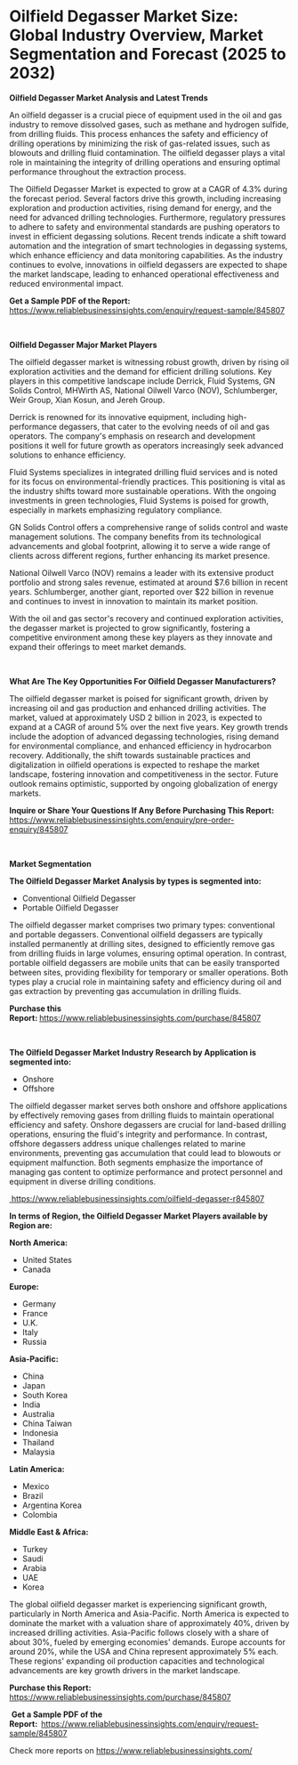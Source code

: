 <p><h1>Oilfield Degasser Market Size: Global Industry Overview, Market Segmentation and Forecast (2025 to 2032)</h1></p><p><strong>Oilfield Degasser Market Analysis and Latest Trends</strong></p>
<p><p>An oilfield degasser is a crucial piece of equipment used in the oil and gas industry to remove dissolved gases, such as methane and hydrogen sulfide, from drilling fluids. This process enhances the safety and efficiency of drilling operations by minimizing the risk of gas-related issues, such as blowouts and drilling fluid contamination. The oilfield degasser plays a vital role in maintaining the integrity of drilling operations and ensuring optimal performance throughout the extraction process.</p><p>The Oilfield Degasser Market is expected to grow at a CAGR of 4.3% during the forecast period. Several factors drive this growth, including increasing exploration and production activities, rising demand for energy, and the need for advanced drilling technologies. Furthermore, regulatory pressures to adhere to safety and environmental standards are pushing operators to invest in efficient degassing solutions. Recent trends indicate a shift toward automation and the integration of smart technologies in degassing systems, which enhance efficiency and data monitoring capabilities. As the industry continues to evolve, innovations in oilfield degassers are expected to shape the market landscape, leading to enhanced operational effectiveness and reduced environmental impact.</p></p>
<p><strong>Get a Sample PDF of the Report:&nbsp;</strong> <a href="https://www.reliablebusinessinsights.com/enquiry/request-sample/845807?utm_campaign=2234&utm_medium=2&utm_source=Github&utm_content=ia&utm_term=20022025&utm_id=oilfield-degasser">https://www.reliablebusinessinsights.com/enquiry/request-sample/845807</a></p>
<p>&nbsp;</p>
<p><strong>Oilfield Degasser Major Market Players</strong></p>
<p><p>The oilfield degasser market is witnessing robust growth, driven by rising oil exploration activities and the demand for efficient drilling solutions. Key players in this competitive landscape include Derrick, Fluid Systems, GN Solids Control, MHWirth AS, National Oilwell Varco (NOV), Schlumberger, Weir Group, Xian Kosun, and Jereh Group.</p><p>Derrick is renowned for its innovative equipment, including high-performance degassers, that cater to the evolving needs of oil and gas operators. The company's emphasis on research and development positions it well for future growth as operators increasingly seek advanced solutions to enhance efficiency.</p><p>Fluid Systems specializes in integrated drilling fluid services and is noted for its focus on environmental-friendly practices. This positioning is vital as the industry shifts toward more sustainable operations. With the ongoing investments in green technologies, Fluid Systems is poised for growth, especially in markets emphasizing regulatory compliance.</p><p>GN Solids Control offers a comprehensive range of solids control and waste management solutions. The company benefits from its technological advancements and global footprint, allowing it to serve a wide range of clients across different regions, further enhancing its market presence.</p><p>National Oilwell Varco (NOV) remains a leader with its extensive product portfolio and strong sales revenue, estimated at around $7.6 billion in recent years. Schlumberger, another giant, reported over $22 billion in revenue and continues to invest in innovation to maintain its market position.</p><p>With the oil and gas sector's recovery and continued exploration activities, the degasser market is projected to grow significantly, fostering a competitive environment among these key players as they innovate and expand their offerings to meet market demands.</p></p>
<p>&nbsp;</p>
<p><strong>What Are The Key Opportunities For Oilfield Degasser Manufacturers?</strong></p>
<p><p>The oilfield degasser market is poised for significant growth, driven by increasing oil and gas production and enhanced drilling activities. The market, valued at approximately USD 2 billion in 2023, is expected to expand at a CAGR of around 5% over the next five years. Key growth trends include the adoption of advanced degassing technologies, rising demand for environmental compliance, and enhanced efficiency in hydrocarbon recovery. Additionally, the shift towards sustainable practices and digitalization in oilfield operations is expected to reshape the market landscape, fostering innovation and competitiveness in the sector. Future outlook remains optimistic, supported by ongoing globalization of energy markets.</p></p>
<p><strong>Inquire or Share Your Questions If Any Before Purchasing This Report:</strong> <a href="https://www.reliablebusinessinsights.com/enquiry/pre-order-enquiry/845807?utm_campaign=2234&utm_medium=2&utm_source=Github&utm_content=ia&utm_term=20022025&utm_id=oilfield-degasser">https://www.reliablebusinessinsights.com/enquiry/pre-order-enquiry/845807</a></p>
<p>&nbsp;</p>
<p><strong>Market Segmentation</strong></p>
<p><strong>The Oilfield Degasser Market Analysis by types is segmented into:</strong></p>
<p><ul><li>Conventional Oilfield Degasser</li><li>Portable Oilfield Degasser</li></ul></p>
<p><p>The oilfield degasser market comprises two primary types: conventional and portable degassers. Conventional oilfield degassers are typically installed permanently at drilling sites, designed to efficiently remove gas from drilling fluids in large volumes, ensuring optimal operation. In contrast, portable oilfield degassers are mobile units that can be easily transported between sites, providing flexibility for temporary or smaller operations. Both types play a crucial role in maintaining safety and efficiency during oil and gas extraction by preventing gas accumulation in drilling fluids.</p></p>
<p><strong>Purchase this Report:&nbsp;</strong><a href="https://www.reliablebusinessinsights.com/purchase/845807?utm_campaign=2234&utm_medium=2&utm_source=Github&utm_content=ia&utm_term=20022025&utm_id=oilfield-degasser">https://www.reliablebusinessinsights.com/purchase/845807</a></p>
<p>&nbsp;</p>
<p><strong>The Oilfield Degasser Market Industry Research by Application is segmented into:</strong></p>
<p><ul><li>Onshore</li><li>Offshore</li></ul></p>
<p><p>The oilfield degasser market serves both onshore and offshore applications by effectively removing gases from drilling fluids to maintain operational efficiency and safety. Onshore degassers are crucial for land-based drilling operations, ensuring the fluid's integrity and performance. In contrast, offshore degassers address unique challenges related to marine environments, preventing gas accumulation that could lead to blowouts or equipment malfunction. Both segments emphasize the importance of managing gas content to optimize performance and protect personnel and equipment in diverse drilling conditions.</p></p>
<p><a href="https://www.reliablebusinessinsights.com/oilfield-degasser-r845807?utm_campaign=2234&utm_medium=2&utm_source=Github&utm_content=ia&utm_term=20022025&utm_id=oilfield-degasser">&nbsp;https://www.reliablebusinessinsights.com/oilfield-degasser-r845807</a></p>
<p><strong>In terms of Region, the Oilfield Degasser Market Players available by Region are:</strong></p>
<p>
    <p> <strong> North America: </strong>
        <ul>
            <li>United States</li>
            <li>Canada</li>
        </ul>
        </p> 
    <p> <strong> Europe: </strong>
        <ul>
            <li>Germany</li>
            <li>France</li>
            <li>U.K.</li>
            <li>Italy</li>
            <li>Russia</li>
        </ul>
        </p> 
    <p> <strong> Asia-Pacific: </strong>
        <ul>
            <li>China</li>
            <li>Japan</li>
            <li>South Korea</li>
            <li>India</li>
            <li>Australia</li>
            <li>China Taiwan</li>
            <li>Indonesia</li>
            <li>Thailand</li>
            <li>Malaysia</li>
        </ul>
        </p> 
    <p> <strong> Latin America: </strong>
        <ul>
            <li>Mexico</li>
            <li>Brazil</li>
            <li>Argentina Korea</li>
            <li>Colombia</li>
        </ul>
        </p> 
    <p> <strong> Middle East & Africa: </strong>
        <ul>
            <li>Turkey</li>
            <li>Saudi</li>
            <li>Arabia</li>
            <li>UAE</li>
            <li>Korea</li>
        </ul>
    </p>
    </p>
<p><p>The global oilfield degasser market is experiencing significant growth, particularly in North America and Asia-Pacific. North America is expected to dominate the market with a valuation share of approximately 40%, driven by increased drilling activities. Asia-Pacific follows closely with a share of about 30%, fueled by emerging economies' demands. Europe accounts for around 20%, while the USA and China represent approximately 5% each. These regions' expanding oil production capacities and technological advancements are key growth drivers in the market landscape.</p></p>
<p><strong>Purchase this Report: </strong><a href="https://www.reliablebusinessinsights.com/purchase/845807?utm_campaign=2234&utm_medium=2&utm_source=Github&utm_content=ia&utm_term=20022025&utm_id=oilfield-degasser">https://www.reliablebusinessinsights.com/purchase/845807</a></p>
<p>&nbsp;<strong>Get a Sample PDF of the Report:&nbsp;&nbsp;</strong><a href="https://www.reliablebusinessinsights.com/enquiry/request-sample/845807?utm_campaign=2234&utm_medium=2&utm_source=Github&utm_content=ia&utm_term=20022025&utm_id=oilfield-degasser">https://www.reliablebusinessinsights.com/enquiry/request-sample/845807</a></p>
<p><strong></strong></p>
<p>Check more reports on <a href="https://www.reliablebusinessinsights.com/?utm_campaign=2234&utm_medium=2&utm_source=Github&utm_content=ia&utm_term=20022025&utm_id=oilfield-degasser">https://www.reliablebusinessinsights.com/</a></p>